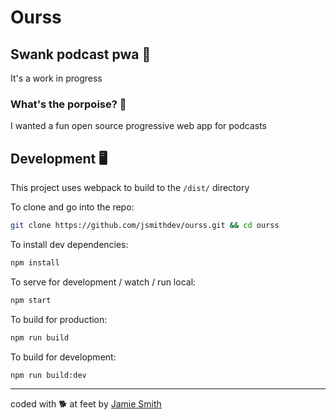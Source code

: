 # Ourss

## Swank podcast pwa 💅

It's a work in progress

### What's the porpoise? 🐬

I wanted a fun open source progressive web app for podcasts

## Development 🖥️

This project uses webpack to build to the `/dist/` directory

To clone and go into the repo:

```bash
git clone https://github.com/jsmithdev/ourss.git && cd ourss
```

To install dev dependencies:

```bash
npm install
```

To serve for development / watch / run local:

```bash
npm start
```

To build for production:

```bash
npm run build
```

To build for development:

```bash
npm run build:dev
```

---

coded with 🐕 at feet by [Jamie Smith](https://jsmith.dev)